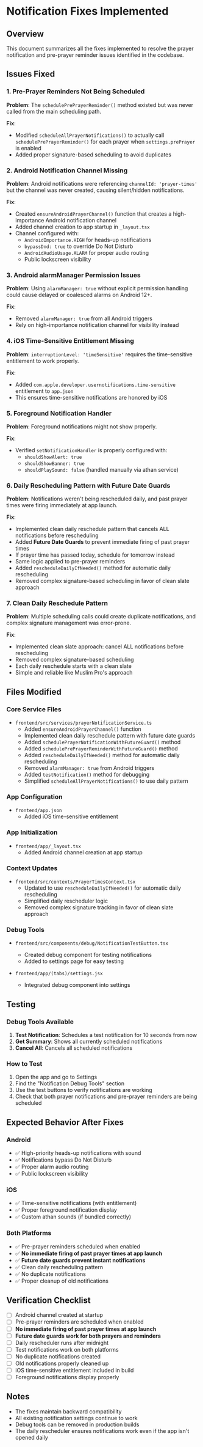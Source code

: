 # Notification Fixes Implemented

## Overview
This document summarizes all the fixes implemented to resolve the prayer notification and pre-prayer reminder issues identified in the codebase.

## Issues Fixed

### 1. **Pre-Prayer Reminders Not Being Scheduled**
**Problem**: The `schedulePrePrayerReminder()` method existed but was never called from the main scheduling path.

**Fix**: 
- Modified `scheduleAllPrayerNotifications()` to actually call `schedulePrePrayerReminder()` for each prayer when `settings.prePrayer` is enabled
- Added proper signature-based scheduling to avoid duplicates

### 2. **Android Notification Channel Missing**
**Problem**: Android notifications were referencing `channelId: 'prayer-times'` but the channel was never created, causing silent/hidden notifications.

**Fix**:
- Created `ensureAndroidPrayerChannel()` function that creates a high-importance Android notification channel
- Added channel creation to app startup in `_layout.tsx`
- Channel configured with:
  - `AndroidImportance.HIGH` for heads-up notifications
  - `bypassDnd: true` to override Do Not Disturb
  - `AndroidAudioUsage.ALARM` for proper audio routing
  - Public lockscreen visibility

### 3. **Android alarmManager Permission Issues**
**Problem**: Using `alarmManager: true` without explicit permission handling could cause delayed or coalesced alarms on Android 12+.

**Fix**:
- Removed `alarmManager: true` from all Android triggers
- Rely on high-importance notification channel for visibility instead

### 4. **iOS Time-Sensitive Entitlement Missing**
**Problem**: `interruptionLevel: 'timeSensitive'` requires the time-sensitive entitlement to work properly.

**Fix**:
- Added `com.apple.developer.usernotifications.time-sensitive` entitlement to `app.json`
- This ensures time-sensitive notifications are honored by iOS

### 5. **Foreground Notification Handler**
**Problem**: Foreground notifications might not show properly.

**Fix**:
- Verified `setNotificationHandler` is properly configured with:
  - `shouldShowAlert: true`
  - `shouldShowBanner: true`
  - `shouldPlaySound: false` (handled manually via athan service)

### 6. **Daily Rescheduling Pattern with Future Date Guards**
**Problem**: Notifications weren't being rescheduled daily, and past prayer times were firing immediately at app launch.

**Fix**:
- Implemented clean daily reschedule pattern that cancels ALL notifications before rescheduling
- Added **Future Date Guards** to prevent immediate firing of past prayer times
- If prayer time has passed today, schedule for tomorrow instead
- Same logic applied to pre-prayer reminders
- Added `rescheduleDailyIfNeeded()` method for automatic daily rescheduling
- Removed complex signature-based scheduling in favor of clean slate approach

### 7. **Clean Daily Reschedule Pattern**
**Problem**: Multiple scheduling calls could create duplicate notifications, and complex signature management was error-prone.

**Fix**:
- Implemented clean slate approach: cancel ALL notifications before rescheduling
- Removed complex signature-based scheduling
- Each daily reschedule starts with a clean slate
- Simple and reliable like Muslim Pro's approach

## Files Modified

### Core Service Files
- `frontend/src/services/prayerNotificationService.ts`
  - Added `ensureAndroidPrayerChannel()` function
  - Implemented clean daily reschedule pattern with future date guards
  - Added `schedulePrayerNotificationWithFutureGuard()` method
  - Added `schedulePrePrayerReminderWithFutureGuard()` method
  - Added `rescheduleDailyIfNeeded()` method for automatic daily rescheduling
  - Removed `alarmManager: true` from Android triggers
  - Added `testNotification()` method for debugging
  - Simplified `scheduleAllPrayerNotifications()` to use daily pattern

### App Configuration
- `frontend/app.json`
  - Added iOS time-sensitive entitlement

### App Initialization
- `frontend/app/_layout.tsx`
  - Added Android channel creation at app startup

### Context Updates
- `frontend/src/contexts/PrayerTimesContext.tsx`
  - Updated to use `rescheduleDailyIfNeeded()` for automatic daily rescheduling
  - Simplified daily rescheduler logic
  - Removed complex signature tracking in favor of clean slate approach

### Debug Tools
- `frontend/src/components/debug/NotificationTestButton.tsx`
  - Created debug component for testing notifications
  - Added to settings page for easy testing

- `frontend/app/(tabs)/settings.jsx`
  - Integrated debug component into settings

## Testing

### Debug Tools Available
1. **Test Notification**: Schedules a test notification for 10 seconds from now
2. **Get Summary**: Shows all currently scheduled notifications
3. **Cancel All**: Cancels all scheduled notifications

### How to Test
1. Open the app and go to Settings
2. Find the "Notification Debug Tools" section
3. Use the test buttons to verify notifications are working
4. Check that both prayer notifications and pre-prayer reminders are being scheduled

## Expected Behavior After Fixes

### Android
- ✅ High-priority heads-up notifications with sound
- ✅ Notifications bypass Do Not Disturb
- ✅ Proper alarm audio routing
- ✅ Public lockscreen visibility

### iOS
- ✅ Time-sensitive notifications (with entitlement)
- ✅ Proper foreground notification display
- ✅ Custom athan sounds (if bundled correctly)

### Both Platforms
- ✅ Pre-prayer reminders scheduled when enabled
- ✅ **No immediate firing of past prayer times at app launch**
- ✅ **Future date guards prevent instant notifications**
- ✅ Clean daily rescheduling pattern
- ✅ No duplicate notifications
- ✅ Proper cleanup of old notifications

## Verification Checklist

- [ ] Android channel created at startup
- [ ] Pre-prayer reminders are scheduled when enabled
- [ ] **No immediate firing of past prayer times at app launch**
- [ ] **Future date guards work for both prayers and reminders**
- [ ] Daily rescheduler runs after midnight
- [ ] Test notifications work on both platforms
- [ ] No duplicate notifications created
- [ ] Old notifications properly cleaned up
- [ ] iOS time-sensitive entitlement included in build
- [ ] Foreground notifications display properly

## Notes

- The fixes maintain backward compatibility
- All existing notification settings continue to work
- Debug tools can be removed in production builds
- The daily rescheduler ensures notifications work even if the app isn't opened daily
